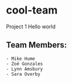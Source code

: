 # cool-team
Project 1
Hello world

## Team Members:
    - Mike Hume
    - Zoë Gonzales
    - Lynn Amsbury
    - Sara Overby
